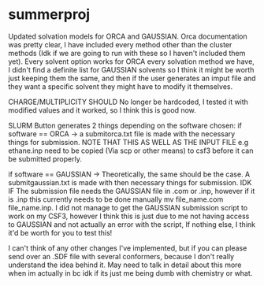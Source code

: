 # summerproj
Updated solvation models for ORCA and GAUSSIAN.
Orca documentation was pretty clear, I have included every method other than the cluster methods (Idk if we are going to run with these so I haven't included them yet).
Every solvent option works for ORCA every solvation method we have, I didn't find a definite list for GAUSSIAN solvents so I think it might be worth just keeping them the same, and then if the user generates an imput file and they want a specific solvent they might have to modify it themselves.

CHARGE/MULTIPLICITY SHOULD No longer be hardcoded, I tested it with modified values and it worked, so I think this is good now.

SLURM Button generates 2 things depending on the software chosen:
if software == ORCA -> a submitorca.txt file is made with the necessary things for submission. NOTE THAT THIS AS WELL AS THE INPUT FILE e.g ethane.inp need to be copied (Via scp or other means) to csf3 before it can be submitted properly.

if software == GAUSSIAN -> Theoretically, the same should be the case. A submitgaussian.txt is made with then necessary things for submission. IDK IF The submission file needs the GAUSSIAN file in .com or .inp, however if it is .inp this currently needs to be done manually mv file_name.com file_name.inp. I did not manage to get the GAUSSIAN submission script to work on my CSF3, however I think this is just due to me not having access to GAUSSIAN and not actually an error with the script, If nothing else, I think it'd be worth for you to test this!

I can't think of any other changes I've implemented, but if you can please send over an .SDF file with several conformers, because I don't really understand the idea behind it. May need to talk in detail about this more when im actually in bc idk if its just me being dumb with chemistry or what.

